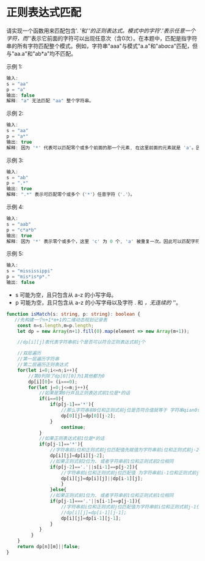 # 正则表达式匹配

请实现一个函数用来匹配包含'. '和'*'的正则表达式。模式中的字符'.'表示任意一个字符，而'*'表示它前面的字符可以出现任意次（含0次）。在本题中，匹配是指字符串的所有字符匹配整个模式。例如，字符串"aaa"与模式"a.a"和"ab*ac*a"匹配，但与"aa.a"和"ab*a"均不匹配。

示例 1:

```js
输入:
s = "aa"
p = "a"
输出: false
解释: "a" 无法匹配 "aa" 整个字符串。
```

示例 2:

```js
输入:
s = "aa"
p = "a*"
输出: true
解释: 因为 '*' 代表可以匹配零个或多个前面的那一个元素, 在这里前面的元素就是 'a'。因此，字符串 "aa" 可被视为 'a' 重复了一次。
```

示例 3:

```js
输入:
s = "ab"
p = ".*"
输出: true
解释: ".*" 表示可匹配零个或多个（'*'）任意字符（'.'）。
```

示例 4:

```js
输入:
s = "aab"
p = "c*a*b"
输出: true
解释: 因为 '*' 表示零个或多个，这里 'c' 为 0 个, 'a' 被重复一次。因此可以匹配字符串 "aab"。
```

示例 5:

```js
输入:
s = "mississippi"
p = "mis*is*p*."
输出: false
```

- s 可能为空，且只包含从 a-z 的小写字母。
- p 可能为空，且只包含从 a-z 的小写字母以及字符 . 和 *，无连续的 '*'。

```ts
function isMatch(s: string, p: string): boolean {
   //先构建一个n+1*m+1的二维动态规划记录表
    const n=s.length,m=p.length;
    let dp = new Array(n+1).fill(0).map(element => new Array(m+1));

    //dp[i][j]表代表字符串前i个是否可以符合正则表达式前j个

    //双层遍历
    //第一层遍历字符串
    //第二层遍历正则表达式
    for(let i=0;i<=n;i++){
        //第0列除了dp[0][0]为1其他都为0
        dp[i][0]= (i===0);
        for(let j=0;j<=m;j++){
            //如果是第0行并且正则表达式前1位是*的话
            if(i==0){
                if(p[j-1]=='*'){
                    //那么字符串前0位和正则式前j位是否符合值就等于 字符串qian0位和正则式前j-2位的符合值
                    dp[0][j]=dp[0][j-2];
                }
                    continue;
            }
            //如果正则表达式前1位是*的话
            if(p[j-1]=='*'){
                //字符串前i位和正则式前j位匹配值先赋值为字符串前i位和正则式前j-2位匹配值
                dp[i][j]=dp[i][j-2];
                //如果正则式前2位为. 或者字符串前1位和正则式前2位相同
                if(p[j-2]=='.'||s[i-1]==p[j-2]){
                    //字符串前i位和正则式前j位匹配值 为字符串前i-1位和正则式前j位匹配值与自身值其中一个值为1就为1
                    dp[i][j]=dp[i][j]||dp[i-1][j];
                    }
                }else{
                //如果正则式前1位为. 或者字符串前1位和正则式前1位相同
                if(p[j-1]==='.'||s[i-1]==p[j-1]){
                    //字符串前i位和正则式前j位匹配值为字符串前i位和正则式前j-1位匹配值
                    //dp[i][j]=dp[i-1][j-1];
                    dp[i][j]=dp[i-1][j-1];
                }
            }
         }
    }
    return dp[n][m]||false;
}
```
